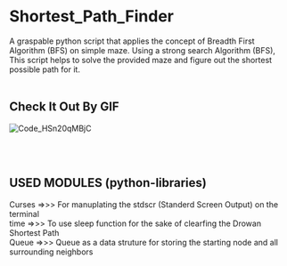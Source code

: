# Shortest_Path_Finder
A graspable python script that applies the concept of Breadth First Algorithm (BFS) on simple maze. Using a strong search Algorithm (BFS), This script helps to solve the provided maze and figure out the shortest possible path for it.
<br>
<br>

## Check It Out By GIF
![Code_HSn20qMBjC](https://user-images.githubusercontent.com/93720162/185112502-ea44dbf6-8fb4-4b37-b70a-d3e992485117.gif)

<br>
<br>

## USED MODULES (python-libraries)
Curses =>>> For manuplating the stdscr (Standerd Screen Output) on the terminal <br>
time   =>>> To use sleep function for the sake of clearfing the Drowan Shortest Path <br>
Queue  =>>> Queue as a data struture for storing the starting node and all surrounding neighbors <br>
